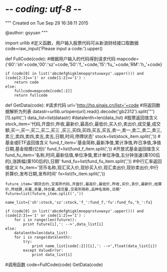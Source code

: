 # -*- coding: utf-8 -*-
"""
Created on Tue Sep 29 16:38:11 2015

@author: gsyuan
"""

import urllib
#定义函数，用户输入股票代码可从新浪财经接口取数据
code=raw_input('Please input a code:').upper()

def FullCode(code):
    #根据用户输入的代码得到请求代码
    mapcode={'60':'sh'+code,'00':'sz'+code,'50':'f_'+code,'15':'fu_'+code,'RM':'h_'+code}
    
    if (code[0] in list('abcdefghigklmnopqrstuvwxyz'.upper())) and (code[2:3]=='1' or code[1:2]=='1') :
        return code
    else:
        fullcode=mapcode[code[:2]]
        return fullcode
    
def GetData(code):
    #请求代码
    url='http://hq.sinajs.cn/list='+code
    #将返回数据解析为列表
    datastr=urllib.urlopen(url).read().decode('gb2312').split('"')[1].split(',')
    data_list=list(datastr)
    #datalenth=len(data_list)
    #股票返回值含义
    stock_item='代码,开盘价,昨收,最新价,最高价,最低价,买入价,卖出价,成交量,成交额,买一,买一,买二,买二,买三 ,买三,买四,买四,买五,买五,卖一,卖一,卖二,卖二,卖三,卖三,卖四,卖四,卖五,卖五,日期,时间,停牌状态'
    stock=list(stock_item.split(','))
    #基金或ETF返回值含义
    fund_f_item='基金简称,最新净值,累计净值,昨日净值,净值日期,基金规模(亿份)'
    fund_f=list(fund_f_item.split(','))
    #开放式基金返回值含义
    fund_fu_item='名称,时间,最新估值,单位净值,累计单位净值,五分钟涨速(乘100后的),涨跌幅(乘100后的),日期'
    fund_fu=list(fund_fu_item.split(','))
    #中行汇率返回值定义
    fx_item='货币名称,现汇买入价,现钞买入价,现汇卖出价,现钞卖出价,中行折算价,发布日期,发布时间'
    fx=list(fx_item.split(','))
    
    future_item='期货合约,交易所代码,开盘价,最高价,最低价,昨收,买价,卖价,最新价,结算价,昨结算,买量,卖量,持仓量,成交量,交易所简称,品种名简称,日期'
    future=list(future_item.split(','))
    
    name_list={'sh':stock,'sz':stock,'f_':fund_f,'fu':fund_fu,'h_':fx}
    
    if (code[0] in list('abcdefghigklmnopqrstuvwxyz'.upper())) and (code[2:3]=='1' or code[1:2]=='1') :
        for i in range(len(future)):
            print future[i],': -->',data_list[i]
    else:
        datalenth=len(data_list)
        for i in range(datalenth):
            try:
                print name_list[code[:2]][i],': -->',float(data_list[i])
            except ValueError:
                print data_list[i]

    
#调用函数
code=FullCode(code)
GetData(code)

